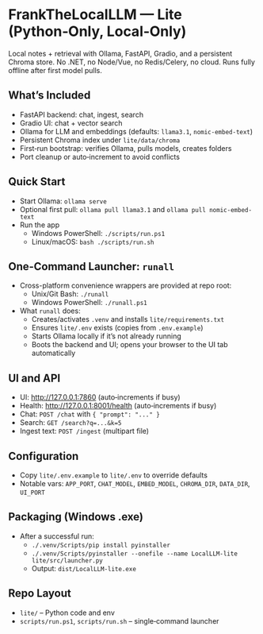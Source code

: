 # FrankTheLocalLLM — Lite (Python‑Only, Local‑Only)

Local notes + retrieval with Ollama, FastAPI, Gradio, and a persistent Chroma store. No .NET, no Node/Vue, no Redis/Celery, no cloud. Runs fully offline after first model pulls.

## What’s Included
- FastAPI backend: chat, ingest, search
- Gradio UI: chat + vector search
- Ollama for LLM and embeddings (defaults: `llama3.1`, `nomic-embed-text`)
- Persistent Chroma index under `lite/data/chroma`
- First‑run bootstrap: verifies Ollama, pulls models, creates folders
- Port cleanup or auto‑increment to avoid conflicts

## Quick Start
- Start Ollama: `ollama serve`
- Optional first pull: `ollama pull llama3.1` and `ollama pull nomic-embed-text`
- Run the app
  - Windows PowerShell: `./scripts/run.ps1`
  - Linux/macOS: `bash ./scripts/run.sh`

## One-Command Launcher: `runall`
- Cross-platform convenience wrappers are provided at repo root:
  - Unix/Git Bash: `./runall`
  - Windows PowerShell: `./runall.ps1`
- What `runall` does:
  - Creates/activates `.venv` and installs `lite/requirements.txt`
  - Ensures `lite/.env` exists (copies from `.env.example`)
  - Starts Ollama locally if it’s not already running
  - Boots the backend and UI; opens your browser to the UI tab automatically

## UI and API
- UI: http://127.0.0.1:7860 (auto‑increments if busy)
- Health: http://127.0.0.1:8001/health (auto‑increments if busy)
- Chat: `POST /chat` with `{ "prompt": "..." }`
- Search: `GET /search?q=...&k=5`
- Ingest text: `POST /ingest` (multipart file)

## Configuration
- Copy `lite/.env.example` to `lite/.env` to override defaults
- Notable vars: `APP_PORT`, `CHAT_MODEL`, `EMBED_MODEL`, `CHROMA_DIR`, `DATA_DIR`, `UI_PORT`

## Packaging (Windows .exe)
- After a successful run:
  - `./.venv/Scripts/pip install pyinstaller`
  - `./.venv/Scripts/pyinstaller --onefile --name LocalLLM-lite lite/src/launcher.py`
  - Output: `dist/LocalLLM-lite.exe`

## Repo Layout
- `lite/` – Python code and env
- `scripts/run.ps1`, `scripts/run.sh` – single‑command launcher
